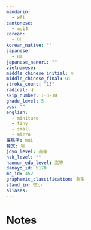 ```yaml
---
mandarin:
  - wēi
cantonese:
  - mei4
korean:
  - 미
korean_native: ""
japanese:
  - BI
japanese_nanori: ""
vietnamese:
middle_chinese_initial: m
middle_chinese_final: ʉi
stroke_count: "13"
radical: 彳
skip_number: 1-3-10
grade_level: 5
pos: ""
english:
  - miniture
  - tiny
  - small
  - micro-
羅馬字: mui
韓文: 뮈
joyo_level: 高等
hsk_level: ""
hanmun_edu_level: 高等
danayo_id: 5170
mc_id: 452
graphemic_classification: 象形
stand_in: 微小
aliases:
---
```


# Notes
